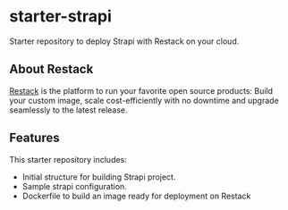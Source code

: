 # starter-strapi

Starter repository to deploy Strapi with Restack on your cloud.

## About Restack

[Restack](https://www.restack.io/) is the platform to run your favorite open source products: Build your custom image, scale cost-efficiently with no downtime and upgrade seamlessly to the latest release.

## Features

This starter repository includes:

* Initial structure for building Strapi project.
* Sample strapi configuration.
* Dockerfile to build an image ready for deployment on Restack

